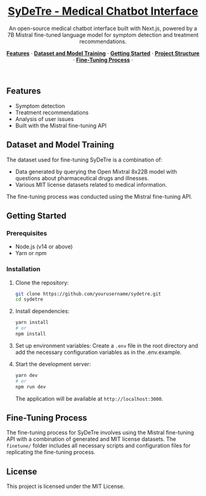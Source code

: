 <a href="https://chat.vercel.ai/">
  <h1 align="center">SyDeTre - Medical Chatbot Interface</h1>
</a>

<p align="center">
  An open-source medical chatbot interface built with Next.js, powered by a 7B Mistral fine-tuned language model for symptom detection and treatment recommendations.
</p>

<p align="center">
  <a href="#features"><strong>Features</strong></a> ·
  <a href="#dataset-and-model-training"><strong>Dataset and Model Training</strong></a> ·
  <a href="#getting-started"><strong>Getting Started</strong></a> ·
  <a href="#project-structure"><strong>Project Structure</strong></a> ·
  <a href="#fine-tuning-process"><strong>Fine-Tuning Process</strong></a> ·</p>
<br/>

## Features

- Symptom detection
- Treatment recommendations
- Analysis of user issues
- Built with the Mistral fine-tuning API 

## Dataset and Model Training

The dataset used for fine-tuning SyDeTre is a combination of:
- Data generated by querying the Open Mixtral 8x22B model with questions about pharmaceutical drugs and illnesses.
- Various MIT license datasets related to medical information.

The fine-tuning process was conducted using the Mistral fine-tuning API.

## Getting Started

### Prerequisites
- Node.js (v14 or above)
- Yarn or npm

### Installation

1. Clone the repository:
    ```bash
    git clone https://github.com/yourusername/sydetre.git
    cd sydetre
    ```

2. Install dependencies:
    ```bash
    yarn install
    # or
    npm install
    ```

3. Set up environment variables:
    Create a `.env` file in the root directory and add the necessary configuration variables as in the .env.example.
4. Start the development server:
    ```bash
    yarn dev
    # or
    npm run dev
    ```

    The application will be available at `http://localhost:3000`.

## Fine-Tuning Process

The fine-tuning process for SyDeTre involves using the Mistral fine-tuning API with a combination of generated and MIT license datasets. The `finetune/` folder includes all necessary scripts and configuration files for replicating the fine-tuning process.


## License

This project is licensed under the MIT License.
